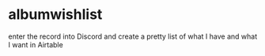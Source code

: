 # albumwishlist
enter the record into Discord and create a pretty list of what I have and what I want in Airtable
